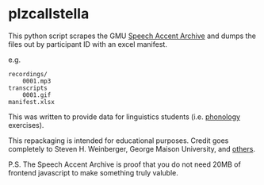 # plzcallstella
This python script scrapes the GMU [Speech Accent Archive](http://accent.gmu.edu/index.php) and dumps the files out by participant ID with an excel manifest.

e.g.
```
recordings/
    0001.mp3
transcripts
    0001.gif
manifest.xlsx
```

This was written to provide data for linguistics students (i.e. [phonology](https://en.wikipedia.org/wiki/Phonology) exercises).

This repackaging is intended for educational purposes. Credit goes completely to Steven H. Weinberger, George Maison University, and [others](http://accent.gmu.edu/about.php).

P.S. The Speech Accent Archive is proof that you do not need 20MB of frontend javascript to make something truly valuble.